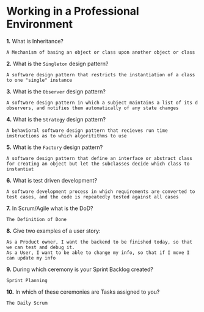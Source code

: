 # Working in a Professional Environment

**1.** What is Inheritance?
<!-- enter you answer in the space below -->
```
A Mechanism of basing an object or class upon another object or class
```
**2.** What is the `Singleton` design pattern?
<!-- enter you answer in the space below -->
```
A software design pattern that restricts the instantiation of a class to one "single" instance
```
**3.** What is the `Observer` design pattern?
<!-- enter you answer in the space below -->
```
A software design pattern in which a subject maintains a list of its d observers, and notifies them automatically of any state changes
```
**4.** What is the `Strategy` design pattern?
<!-- enter you answer in the space below -->
```
A behavioral software design pattern that recieves run time imstructions as to which algoritithms to use
```
**5.** What is the `Factory` design pattern?
<!-- enter you answer in the space below -->
```
A software design pattern that define an interface or abstract class for creating an object but let the subclasses decide which class to instantiat
```
**6.** What is test driven development?
<!-- enter you answer in the space below -->
```
A software development process in which requirements are converted to test cases, and the code is repeatedly tested against all cases
```
**7.** In Scrum/Agile what is the DoD?
<!-- enter you answer in the space below -->
```
The Definition of Done
```
**8.** Give two examples of a user story:
<!-- enter you answer in the space below -->
```
As a Product owner, I want the backend to be finished today, so that we can test and debug it.
As a User, I want to be able to change my info, so that if I move I can update my info
```
**9.** During which ceremony is your Sprint Backlog created?
<!-- enter you answer in the space below -->
```
Sprint Planning
```
**10.** In which of these ceremonies are Tasks assigned to you?
<!-- enter you answer in the space below -->
```
The Daily Scrum
```